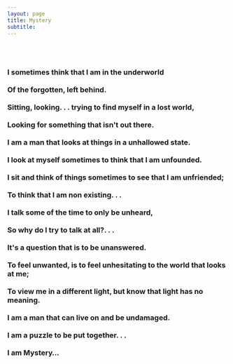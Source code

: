 ```yaml
---
layout: page
title: Mystery
subtitle:
---
```


<br><br>

<h3 style="text-align: left;">
I sometimes think that I am in the underworld 
<br><br>
Of the forgotten, left behind. 
<br><br>
Sitting, looking. . . trying to find myself in a lost world, 
<br><br>
Looking for something that isn't out there. 
<br><br>
I am a man that looks at things in a unhallowed state. 
<br><br>
I look at myself sometimes to think that I am unfounded. 
<br><br>
I sit and think of things sometimes to see that I am unfriended; 
<br><br>
To think that I am non existing. . . 
<br><br>
I talk some of the time to only be unheard, 
<br><br>
So why do I try to talk at all?. . . 
<br><br>
It's a question that is to be unanswered. 
<br><br>
To feel unwanted, is to feel unhesitating to the world that looks at me; 
<br><br>
To view me in a different light, but know that light has no meaning. 
<br><br>
I am a man that can live on and be undamaged. 
<br><br>
I am a puzzle to be put together. . .
<br><br>
I am Mystery…
<br><br>
</h3>
<br><br>
